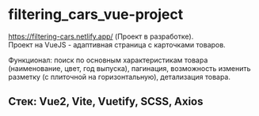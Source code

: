 # filtering_cars_vue-project
https://filtering-cars.netlify.app/ 
(Проект в разработке).  
Проект на VueJS - адаптивная страница с карточками товаров. 

Функционал: поиск по основным характеристикам товара (наименование, цвет, год выпуска), пагинация, возможность изменить разметку (с плиточной на горизонтальную),  детализация товара.
## Стек: Vue2, Vite, Vuetify, SCSS, Axios
